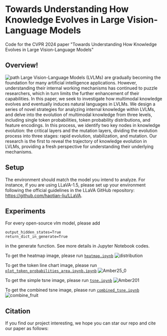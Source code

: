 # Towards Understanding How Knowledge Evolves in Large Vision-Language Models

Code for the CVPR 2024 paper "Towards Understanding How Knowledge Evolves in Large Vision-Language Models"

## Overview!
![path](https://github.com/user-attachments/assets/09969d8e-2698-4f22-8a24-05be6e90b32b)
Large Vision-Language Models (LVLMs) are gradually becoming the foundation for many artificial intelligence applications. However, understanding their internal working mechanisms has continued to puzzle researchers, which in turn limits the further enhancement of their capabilities. In this paper, we seek to investigate how multimodal knowledge evolves and eventually induces natural languages in LVLMs. We design a series of novel strategies for analyzing internal knowledge within LVLMs, and delve into the evolution of multimodal knowledge from three levels, including single token probabilities, token probability distributions, and feature encodings. In this process, we identify two key nodes in knowledge evolution: the critical layers and the mutation layers, dividing the evolution process into three stages: rapid evolution, stabilization, and mutation. Our research is the first to reveal the trajectory of knowledge evolution in LVLMs, providing a fresh perspective for understanding their underlying mechanisms.

## Setup
The environment should match the model you intend to analyze. For instance, if you are using LLaVA-1.5, please set up your environment following the official guidelines in the LLaVA GitHub repository: https://github.com/haotian-liu/LLaVA. 

## Experiments
For every open-source vlm model, please add
```
output_hidden_states=True
return_dict_in_generate=True
```
in the generate function. See more details in Jupyter Notebook codes.

To get the heatmap image, please run [```heatmap.ipynb```](heatmap.ipynb)
![distribution](https://github.com/user-attachments/assets/2a9cdc03-18a5-4047-81c2-6d4f2fe53b41)


To get the token line chart image, please run [```plot_token_probabilities_area.ipynb.ipynb```](plot_token_probabilities_area.ipynb.ipynb)
![Amber25_0](https://github.com/user-attachments/assets/1f190764-6eac-405a-8653-c68622ae2289)

To get the simple tsne image, please run [```tsne.ipynb```](tsne.ipynb)
![Amber201](https://github.com/user-attachments/assets/c28fe404-3d65-4e3c-a4dc-51d3f681f521)


To get the combined tsne image, please run [```combined_tsne.ipynb```](combined_tsne.ipynb)
![combine_fruit](https://github.com/user-attachments/assets/59dfb2e0-beef-4232-b9d7-89548ca009ab)

## Citation
If you find our project interesting, we hope you can star our repo and cite our paper as follows:
